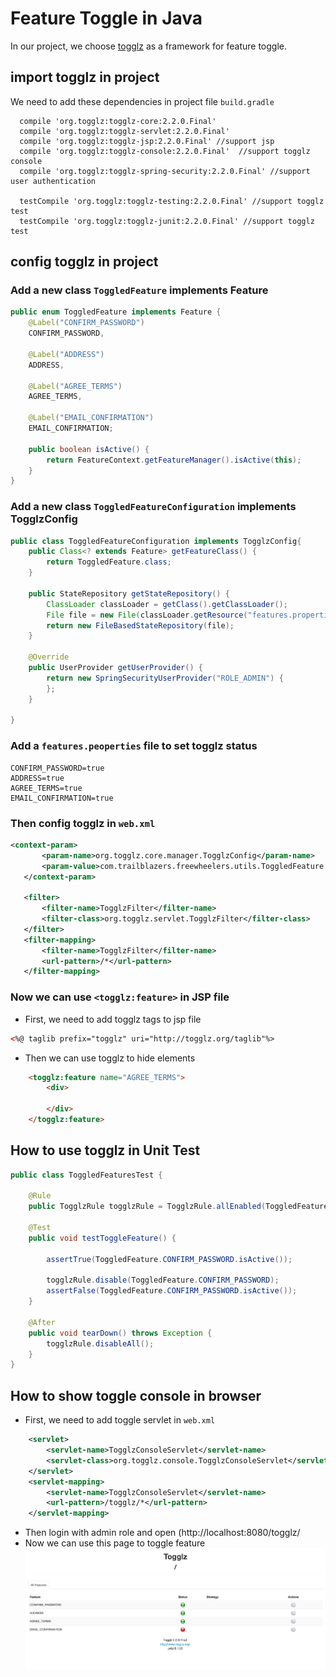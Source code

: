 # Feature Toggle in Java
In our project, we choose [togglz](http://www.togglz.org/) as a framework for feature toggle.
## import togglz in project
We need to add these dependencies in project file `build.gradle`
```shell
  compile 'org.togglz:togglz-core:2.2.0.Final'
  compile 'org.togglz:togglz-servlet:2.2.0.Final'
  compile 'org.togglz:togglz-jsp:2.2.0.Final' //support jsp
  compile 'org.togglz:togglz-console:2.2.0.Final'  //support togglz console
  compile 'org.togglz:togglz-spring-security:2.2.0.Final' //support user authentication

  testCompile 'org.togglz:togglz-testing:2.2.0.Final' //support togglz test
  testCompile 'org.togglz:togglz-junit:2.2.0.Final' //support togglz test
```
## config togglz in project
### Add a new class `ToggledFeature` implements Feature
```java
public enum ToggledFeature implements Feature {
    @Label("CONFIRM_PASSWORD")
    CONFIRM_PASSWORD,

    @Label("ADDRESS")
    ADDRESS,

    @Label("AGREE_TERMS")
    AGREE_TERMS,

    @Label("EMAIL_CONFIRMATION")
    EMAIL_CONFIRMATION;

    public boolean isActive() {
        return FeatureContext.getFeatureManager().isActive(this);
    }
}
```
### Add a new class `ToggledFeatureConfiguration`  implements TogglzConfig
```java
public class ToggledFeatureConfiguration implements TogglzConfig{
    public Class<? extends Feature> getFeatureClass() {
        return ToggledFeature.class;
    }

    public StateRepository getStateRepository() {
        ClassLoader classLoader = getClass().getClassLoader();
        File file = new File(classLoader.getResource("features.properties").getFile());
        return new FileBasedStateRepository(file);
    }

    @Override
    public UserProvider getUserProvider() {
        return new SpringSecurityUserProvider("ROLE_ADMIN") {
        };
    }

}
```
### Add a `features.peoperties` file to set togglz status
```shell
CONFIRM_PASSWORD=true
ADDRESS=true
AGREE_TERMS=true
EMAIL_CONFIRMATION=true
```
### Then config togglz in `web.xml`
```xml
<context-param>
       <param-name>org.togglz.core.manager.TogglzConfig</param-name>
       <param-value>com.trailblazers.freewheelers.utils.ToggledFeature.ToggledFeatureConfiguration</param-value>
   </context-param>

   <filter>
       <filter-name>TogglzFilter</filter-name>
       <filter-class>org.togglz.servlet.TogglzFilter</filter-class>
   </filter>
   <filter-mapping>
       <filter-name>TogglzFilter</filter-name>
       <url-pattern>/*</url-pattern>
   </filter-mapping>
```
### Now we can use `<togglz:feature>` in JSP file
* First, we need to add togglz tags to jsp file
```html
<%@ taglib prefix="togglz" uri="http://togglz.org/taglib"%>
```

* Then we can use togglz to hide elements
```html
    <togglz:feature name="AGREE_TERMS">
        <div>

        </div>
    </togglz:feature>
```

## How to use togglz in Unit Test
```java
public class ToggledFeaturesTest {

    @Rule
    public TogglzRule togglzRule = TogglzRule.allEnabled(ToggledFeature.class);

    @Test
    public void testToggleFeature() {

        assertTrue(ToggledFeature.CONFIRM_PASSWORD.isActive());

        togglzRule.disable(ToggledFeature.CONFIRM_PASSWORD);
        assertFalse(ToggledFeature.CONFIRM_PASSWORD.isActive());
    }

    @After
    public void tearDown() throws Exception {
        togglzRule.disableAll();
    }
}
```

## How to show toggle console in browser
* First, we need to add toggle servlet in `web.xml`
```xml
    <servlet>
        <servlet-name>TogglzConsoleServlet</servlet-name>
        <servlet-class>org.togglz.console.TogglzConsoleServlet</servlet-class>
    </servlet>
    <servlet-mapping>
        <servlet-name>TogglzConsoleServlet</servlet-name>
        <url-pattern>/togglz/*</url-pattern>
    </servlet-mapping>
```
* Then login with admin role and open (http://localhost:8080/togglz/
* Now we can use this page to toggle feature
  ![Image of Togglz console](https://github.com/sighWang/feature-toggle-in-java/blob/master/togglz-console.png)
